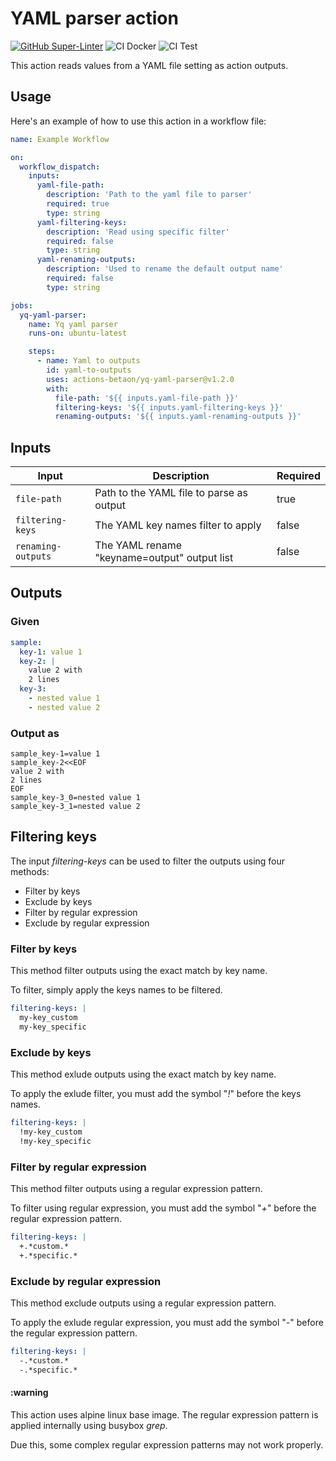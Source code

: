 # YAML parser action

[![GitHub Super-Linter](https://github.com/actions-betaon/yq-yaml-parser/actions/workflows/linter.yml/badge.svg)](https://github.com/super-linter/super-linter)
![CI Docker](https://github.com/actions-betaon/yq-yaml-parser/actions/workflows/ci-docker.yml/badge.svg)
![CI Test](https://github.com/actions-betaon/yq-yaml-parser/actions/workflows/ci-test.yml/badge.svg)

This action reads values from a YAML file setting as action outputs.

## Usage

Here's an example of how to use this action in a workflow file:

```yaml
name: Example Workflow

on:
  workflow_dispatch:
    inputs:
      yaml-file-path:
        description: 'Path to the yaml file to parser'
        required: true
        type: string
      yaml-filtering-keys:
        description: 'Read using specific filter'
        required: false
        type: string
      yaml-renaming-outputs:
        description: 'Used to rename the default output name'
        required: false
        type: string

jobs:
  yq-yaml-parser:
    name: Yq yaml parser
    runs-on: ubuntu-latest

    steps:
      - name: Yaml to outputs
        id: yaml-to-outputs
        uses: actions-betaon/yq-yaml-parser@v1.2.0
        with:
          file-path: '${{ inputs.yaml-file-path }}'
          filtering-keys: '${{ inputs.yaml-filtering-keys }}'
          renaming-outputs: '${{ inputs.yaml-renaming-outputs }}'
```

## Inputs

| Input | Description| Required |
|------- | ---------- | -------- |
| `file-path` | Path to the YAML file to parse as output | true |
| `filtering-keys` | The YAML key names filter to apply | false |
| `renaming-outputs`| The YAML rename "keyname=output" output list | false |

## Outputs

### Given

```yaml
sample:
  key-1: value 1
  key-2: |
    value 2 with
    2 lines
  key-3:
    - nested value 1
    - nested value 2
```

### Output as

```text
sample_key-1=value 1
sample_key-2<<EOF
value 2 with
2 lines
EOF
sample_key-3_0=nested value 1
sample_key-3_1=nested value 2
```

## Filtering keys

The input _filtering-keys_ can be used to filter the outputs using four methods:

- Filter by keys
- Exclude by keys
- Filter by regular expression
- Exclude by regular expression

### Filter by keys

This method filter outputs using the exact match by key name.

To filter, simply apply the keys names to be filtered.

```yaml
filtering-keys: |
  my-key_custom
  my-key_specific
```

### Exclude by keys

This method exlude outputs using the exact match by key name.

To apply the exlude filter, you must add the symbol "_!_" before the keys names.

```yaml
filtering-keys: |
  !my-key_custom
  !my-key_specific
```

### Filter by regular expression

This method filter outputs using a regular expression pattern.

To filter using regular expression, you must add the symbol "_+_" before the
regular expression pattern.

```yaml
filtering-keys: |
  +.*custom.*
  +.*specific.*
```

### Exclude by regular expression

This method exclude outputs using a regular expression pattern.

To apply the exlude regular expression, you must add the symbol "_-_" before the
regular expression pattern.

```yaml
filtering-keys: |
  -.*custom.*
  -.*specific.*
```

#### :warning

This action uses alpine linux base image. The regular expression pattern is
applied internally using busybox _grep_.

Due this, some complex regular expression patterns may not work properly.
